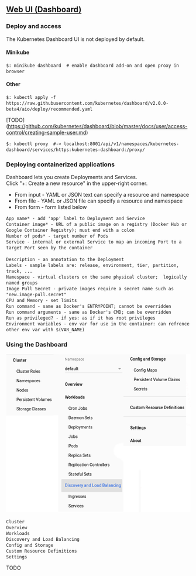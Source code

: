 ## [Web UI (Dashboard)](https://kubernetes.io/docs/tasks/access-application-cluster/web-ui-dashboard/)

### Deploy and access

The Kubernetes Dashboard UI is not deployed by default.  

#### Minikube

```
$: minikube dashboard  # enable dashboard add-on and open proxy in browser
```

#### Other

```
$: kubectl apply -f https://raw.githubusercontent.com/kubernetes/dashboard/v2.0.0-beta4/aio/deploy/recommended.yaml
```

[TODO] (https://github.com/kubernetes/dashboard/blob/master/docs/user/access-control/creating-sample-user.md)

```
$: kubectl proxy  #-> localhost:8001/api/v1/namespaces/kubernetes-dashboard/services/https:kubernetes-dashboard:/proxy/
```

### Deploying containerized applications

Dashboard lets you create Deployments and Services.  
Click "+: Create a new resource" in the upper-right corner.  

* From input - YAML or JSON text can specify a resource and namespace
* From file - YAML or JSON file can specify a resource and namespace
* From form - form listed below

```
App name* - add 'app' label to Deployment and Service
Container image* - URL of a public image on a registry (Docker Hub or Google Container Registry); must end with a colon
Number of pods* - target number of Pods
Service - internal or external Service to map an incoming Port to a target Port seen by the container

Description - an annotation to the Deployment
Labels - sample labels are: release, environment, tier, partition,  track, ...
Namespace - virtual clusters on the same physical cluster;  logically named groups
Image Pull Secret - private images require a secret name such as "new.image-pull.secret"
CPU and Memory - set limits
Run command - same as Docker's ENTRYPOINT; cannot be overridden
Run command arguments - same as Docker's CMD; can be overridden
Run as privileged? - if yes: as if it has root privileges
Environment variables - env var for use in the container: can refrence other env var with $(VAR_NAME)
```

### Using the Dashboard

<p align="center">
  <img width="600" src="images/dashboard.png" alt="Kubernetes Minikube dashboard"></a>
</p>

```
Cluster
Overview
Workloads
Discovery and Load Balancing
Config and Storage
Custom Resource Definitions
Settings
```

TODO
